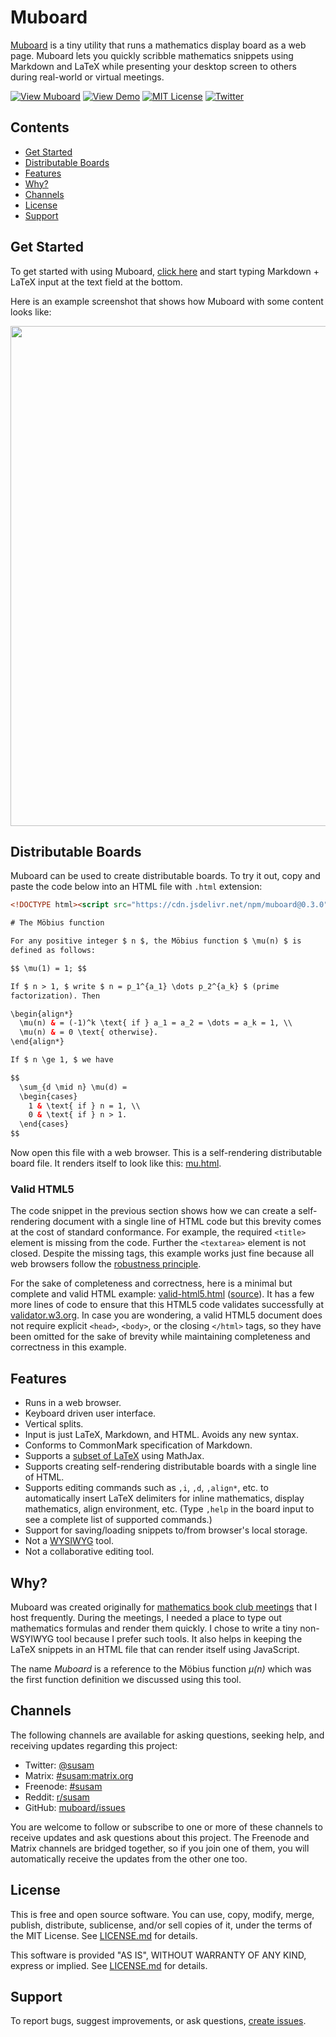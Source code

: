 Muboard
=======

[Muboard][Muboard URL] is a tiny utility that runs a mathematics
display board as a web page. Muboard lets you quickly scribble
mathematics snippets using Markdown and LaTeX while presenting your
desktop screen to others during real-world or virtual meetings.

[![View Muboard][Muboard SVG]][Muboard URL]
[![View Demo][Demo SVG]][Demo URL]
[![MIT License][License SVG]][L]
[![Twitter][Twitter SVG]][Twitter URL]

[Muboard SVG]: https://img.shields.io/badge/view-muboard-brightgreen
[Muboard URL]: https://muboard.net/
[Demo SVG]: https://img.shields.io/badge/view-demo-brightgreen
[Demo URL]: https://muboard.net/examples/mu.html
[License SVG]: https://img.shields.io/badge/license-MIT-%233ea639
[Twitter SVG]: https://img.shields.io/badge/twitter-%40susam-%231da1f2
[Twitter URL]: https://twitter.com/intent/follow?screen_name=susam


Contents
--------

* [Get Started](#get-started)
* [Distributable Boards](#distributable-boards)
* [Features](#features)
* [Why?](#why)
* [Channels](#channels)
* [License](#license)
* [Support](#support)


Get Started
-----------

To get started with using Muboard, [click here][Muboard URL] and start
typing Markdown + LaTeX input at the text field at the bottom.

Here is an example screenshot that shows how Muboard with some content
looks like:

<div align="center">
<img width="800" src="https://i.imgur.com/G707pkr.png">
</div>


Distributable Boards
--------------------

Muboard can be used to create distributable boards. To try it out,
copy and paste the code below into an HTML file with `.html`
extension:

```html
<!DOCTYPE html><script src="https://cdn.jsdelivr.net/npm/muboard@0.3.0"></script><textarea>

# The Möbius function

For any positive integer $ n $, the Möbius function $ \mu(n) $ is
defined as follows:

$$ \mu(1) = 1; $$

If $ n > 1, $ write $ n = p_1^{a_1} \dots p_2^{a_k} $ (prime
factorization). Then

\begin{align*}
  \mu(n) & = (-1)^k \text{ if } a_1 = a_2 = \dots = a_k = 1, \\
  \mu(n) & = 0 \text{ otherwise}.
\end{align*}

If $ n \ge 1, $ we have

$$
  \sum_{d \mid n} \mu(d) =
  \begin{cases}
    1 & \text{ if } n = 1, \\
    0 & \text{ if } n > 1.
  \end{cases}
$$
```

Now open this file with a web browser. This is a self-rendering
distributable board file. It renders itself to look like this:
[mu.html](https://muboard.net/examples/mu.html).


### Valid HTML5

The code snippet in the previous section shows how we can create a
self-rendering document with a single line of HTML code but this
brevity comes at the cost of standard conformance. For example, the
required `<title>` element is missing from the code. Further the
`<textarea>` element is not closed. Despite the missing tags, this
example works just fine because all web browsers follow the
[robustness principle][robustness].

For the sake of completeness and correctness, here is a minimal but
complete and valid HTML example:
[valid-html5.html](https://muboard.net/examples/valid-html5.html)
([source](examples/valid-html5.html)). It has a few more lines of code
to ensure that this HTML5 code validates successfully at
[validator.w3.org][validator]. In case you are wondering, a valid
HTML5 document does not require explicit `<head>`, `<body>`, or the
closing `</html>` tags, so they have been omitted for the sake of
brevity while maintaining completeness and correctness in this
example.

[robustness]: https://en.wikipedia.org/wiki/Robustness_principle
[validator]: https://validator.w3.org/#validate_by_input


Features
--------

* Runs in a web browser.
* Keyboard driven user interface.
* Vertical splits.
* Input is just LaTeX, Markdown, and HTML. Avoids any new syntax.
* Conforms to CommonMark specification of Markdown.
* Supports a [subset of LaTeX][macros] using MathJax.
* Supports creating self-rendering distributable boards with a single
  line of HTML.
* Supports editing commands such as `,i`, `,d`, `,align*`, etc. to
  automatically insert LaTeX delimiters for inline mathematics,
  display mathematics, align environment, etc. (Type `,help` in the
  board input to see a complete list of supported commands.)
* Support for saving/loading snippets to/from browser's local storage.
* Not a [WYSIWYG][wysiwyg] tool.
* Not a collaborative editing tool.

[macros]: http://docs.mathjax.org/en/latest/input/tex/macros/index.html
[wysiwyg]: https://en.wikipedia.org/wiki/WYSIWYG


Why?
----

Muboard was created originally for [mathematics book club
meetings][meet] that I host frequently. During the meetings, I needed
a place to type out mathematics formulas and render them quickly. I
chose to write a tiny non-WSYIWYG tool because I prefer such tools. It
also helps in keeping the LaTeX snippets in an HTML file that can
render itself using JavaScript.

The name *Muboard* is a reference to the Möbius function *μ(n)* which
was the first function definition we discussed using this tool.

[meet]: https://antmeet.github.io/

Channels
--------

The following channels are available for asking questions, seeking
help, and receiving updates regarding this project:

- Twitter: [@susam](https://twitter.com/intent/follow?screen_name=susam)
- Matrix: [#susam:matrix.org](https://matrix.to/#/#susam:matrix.org)
- Freenode: [#susam](https://webchat.freenode.net/#susam)
- Reddit: [r/susam](https://reddit.com/r/susam)
- GitHub: [muboard/issues](http://github.com/susam/muboard/issues)

You are welcome to follow or subscribe to one or more of these channels
to receive updates and ask questions about this project. The Freenode and
Matrix channels are bridged together, so if you join one of them, you
will automatically receive the updates from the other one too.


License
-------

This is free and open source software. You can use, copy, modify,
merge, publish, distribute, sublicense, and/or sell copies of it,
under the terms of the MIT License. See [LICENSE.md][L] for details.

This software is provided "AS IS", WITHOUT WARRANTY OF ANY KIND,
express or implied. See [LICENSE.md][L] for details.

[L]: LICENSE.md


Support
-------

To report bugs, suggest improvements, or ask questions,
[create issues][issues].

[issues]: https://github.com/susam/muboard/issues
